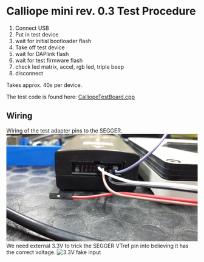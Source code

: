 # Calliope mini rev. 0.3 Test Procedure

1. Connect USB
2. Put in test device
3. wait for initial bootloader flash
4. Take off test device
5. wait for DAPlink flash
6. wait for test firmware flash
7. check led matrix, accel, rgb led, triple beep
8. disconnect

Takes approx. 40s per device.

The test code is found here: [CalliopeTestBoard.cpp](https://github.com/calliope-mini/calliope-playground/blob/master/source/CalliopeTestBoard.cpp)

## Wiring

Wiring of the test adapter pins to the SEGGER.
![SEGGER connections](img/segger_in.jpg)
We need external 3.3V to trick the SEGGER VTref pin into believing it has the correct voltage.
![3.3V fake input](img/3v3_fake.jpg)
